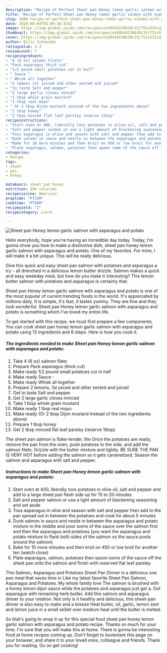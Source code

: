 ```yaml
---
description: "Recipe of Perfect Sheet pan Honey lemon garlic salmon with asparagus and potato"
title: "Recipe of Perfect Sheet pan Honey lemon garlic salmon with asparagus and potato"
slug: 1986-recipe-of-perfect-sheet-pan-honey-lemon-garlic-salmon-with-asparagus-and-potato
date: 2020-08-04T03:09:10.815Z
image: https://img-global.cpcdn.com/recipes/e1d9544238b38c33/751x532cq70/sheet-pan-honey-lemon-garlic-salmon-with-asparagus-and-potato-recipe-main-photo.jpg
thumbnail: https://img-global.cpcdn.com/recipes/e1d9544238b38c33/751x532cq70/sheet-pan-honey-lemon-garlic-salmon-with-asparagus-and-potato-recipe-main-photo.jpg
cover: https://img-global.cpcdn.com/recipes/e1d9544238b38c33/751x532cq70/sheet-pan-honey-lemon-garlic-salmon-with-asparagus-and-potato-recipe-main-photo.jpg
author: Billy Schneider
ratingvalue: 3.3
reviewcount: 7
recipeingredient:
- "4 (6 oz) salmon filets"
- "Pack asparagus thick cut"
- "1/2 pound small potatoes cut in half"
- " Sauce "
- " Whisk all together"
- "2 lemons 1st juiced and other zested and juiced"
- "to taste Salt and pepper"
- "2 large garlic cloves minced"
- "1 tbsp whole grain mustard"
- "1 tbsp real mayo"
- " Or 2 tbsp Dijon mustard instead of the two ingredients above"
- "1 tbsp honey"
- "2 tbsp minced flat leaf parsley reserve 1tbsp"
recipeinstructions:
- "Start oven at 400, liberally toss potatoes in olive oil, salt and pepper and add to a large sheet pan flesh side up for 15 to 20 minutes"
- "Salt and pepper salmon or use a light amount of blackening seasoning and set aside"
- "Toss asparagus in olive and season with salt and pepper then add to the pan spread out in between the potatoes and cook for about 5 minutes"
- "Dunk salmon in sauce and nestle in between the asparagus and potato mixture in the middle and poor some of the sauce over the salmon first and then the asparagus and potatoes (you want the asparagus and potato mixture to flank both sides of the salmon so the sauce pools around the salmon)"
- "Bake for 10 more minutes and then broil on 450 or low broil for another ten (watch close)"
- "Plate asparagus, salmon, potatoes then spoon some of the sauce off the sheet pan onto the salmon and finish with reserved flat leaf parsley"
categories:
- Recipe
tags:
- sheet
- pan
- honey

katakunci: sheet pan honey 
nutrition: 294 calories
recipecuisine: American
preptime: "PT25M"
cooktime: "PT60M"
recipeyield: "2"
recipecategory: Lunch

---
```



![Sheet pan Honey lemon garlic salmon with asparagus and potato](https://img-global.cpcdn.com/recipes/e1d9544238b38c33/751x532cq70/sheet-pan-honey-lemon-garlic-salmon-with-asparagus-and-potato-recipe-main-photo.jpg)

Hello everybody, hope you're having an incredible day today. Today, I'm gonna show you how to make a distinctive dish, sheet pan honey lemon garlic salmon with asparagus and potato. One of my favorites. For mine, I will make it a bit unique. This will be really delicious.

Give this quick and easy sheet pan salmon with potatoes and asparagus a try - all drenched in a delicious lemon butter drizzle. Salmon makes a quick and easy weekday meal, but how do you make it interesting? This lemon butter salmon with potatoes and asparagus is certainly that.

Sheet pan Honey lemon garlic salmon with asparagus and potato is one of the most popular of current trending foods in the world. It's appreciated by millions daily. It is simple, it's fast, it tastes yummy. They are fine and they look wonderful. Sheet pan Honey lemon garlic salmon with asparagus and potato is something which I've loved my entire life.


To get started with this recipe, we must first prepare a few components. You can cook sheet pan honey lemon garlic salmon with asparagus and potato using 13 ingredients and 6 steps. Here is how you cook it.

<!--inarticleads1-->

##### The ingredients needed to make Sheet pan Honey lemon garlic salmon with asparagus and potato:

1. Take 4 (6 oz) salmon filets
1. Prepare Pack asparagus (thick cut)
1. Make ready 1/2 pound small potatoes cut in half
1. Make ready  Sauce :
1. Make ready  Whisk all together
1. Prepare 2 lemons, 1st juiced and other zested and juiced
1. Get to taste Salt and pepper
1. Get 2 large garlic cloves minced
1. Take 1 tbsp whole grain mustard
1. Make ready 1 tbsp real mayo
1. Make ready  (Or 2 tbsp Dijon mustard instead of the two ingredients above)
1. Prepare 1 tbsp honey
1. Get 2 tbsp minced flat leaf parsley (reserve 1tbsp)


The sheet pan salmon is flake-tender, the Once the potatoes are ready, remove the pan from the oven, push potatoes to the side, and add the salmon filets. Drizzle with the butter mixture and lightly. BE SURE THE PAN IS VERY HOT before adding the salmon so it gets caramelized. Season the salmon and asparagus with salt and pepper. 

<!--inarticleads2-->

##### Instructions to make Sheet pan Honey lemon garlic salmon with asparagus and potato:

1. Start oven at 400, liberally toss potatoes in olive oil, salt and pepper and add to a large sheet pan flesh side up for 15 to 20 minutes
1. Salt and pepper salmon or use a light amount of blackening seasoning and set aside
1. Toss asparagus in olive and season with salt and pepper then add to the pan spread out in between the potatoes and cook for about 5 minutes
1. Dunk salmon in sauce and nestle in between the asparagus and potato mixture in the middle and poor some of the sauce over the salmon first and then the asparagus and potatoes (you want the asparagus and potato mixture to flank both sides of the salmon so the sauce pools around the salmon)
1. Bake for 10 more minutes and then broil on 450 or low broil for another ten (watch close)
1. Plate asparagus, salmon, potatoes then spoon some of the sauce off the sheet pan onto the salmon and finish with reserved flat leaf parsley


This Salmon, Asparagus and Potatoes Sheet Pan Dinner is a delicious one pan meal that saves time in Like my latest favorite Sheet Pan Salmon, Asparagus and Potatoes. My whole family love The salmon is brushed with a honey lemon dijon sauce while the potatoes and asparagus just get a. Dot asparagus with remaining herb butter. Add this salmon and asparagus dinner to your rotation. Not only is it healthy and delicious, this sheet-pan dinner is also easy to make and a breeze Heat butter, oil, garlic, lemon zest and lemon juice in a small skillet over medium heat until the butter is melted. 

So that's going to wrap it up for this special food sheet pan honey lemon garlic salmon with asparagus and potato recipe. Thanks so much for your time. I'm sure that you will make this at home. There is gonna be interesting food at home recipes coming up. Don't forget to bookmark this page on your browser, and share it to your loved ones, colleague and friends. Thank you for reading. Go on get cooking!
